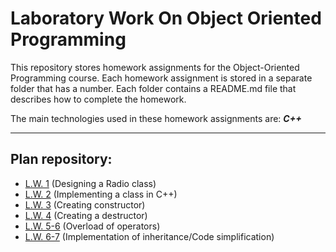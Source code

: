 # Laboratory Work On Object Oriented Programming

This repository stores homework assignments for the Object-Oriented Programming course. Each homework assignment is stored in a separate folder that has a number. Each folder contains a README.md file that describes how to complete the homework.


The main technologies used in these homework assignments are: ___C++___

___

## Plan repository:

- [L.W. 1](./L.W.%201/) (Designing a Radio class)
- [L.W. 2](./L.W.%202/) (Implementing a class in C++)
- [L.W. 3](./L.W.%203/) (Creating constructor)
- [L.W. 4](./L.W.%204/) (Creating a destructor)
- [L.W. 5-6](./L.W.%205-6/) (Overload of operators)
- [L.W. 6-7](./L.W.%207-8/) (Implementation of inheritance/Code simplification)